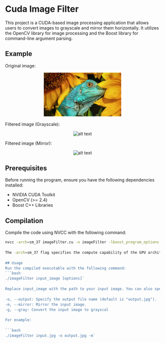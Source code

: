 # Cuda Image Filter

This project is a CUDA-based image processing application that allows users to convert images to grayscale and mirror them horizontally. It utilizes the OpenCV library for image processing and the Boost library for command-line argument parsing.

## Example

Original image:
<p align="center">
  <img  src="output/animal.jpg" alt="alt text" width="50%" height="50%" title="Box filtering using GPU">
</p>
Filtered image (Grayscale): 
<p align="center">
  <img  src="animal-gray.jpg" alt="alt text" width="50%" height="50%" title="Box filtering using GPU">
</p>
Filtered image (Mirror): 
<p align="center">
  <img  src="animal-mirror.jpg" alt="alt text" width="50%" height="50%" title="Box filtering using GPU">
</p>

## Prerequisites

Before running the program, ensure you have the following dependencies installed:

- NVIDIA CUDA Toolkit
- OpenCV (>= 2.4)
- Boost C++ Libraries

## Compilation

Compile the code using NVCC with the following command:

```bash
nvcc -arch=sm_37 imageFilter.cu -o imageFilter -lboost_program_options `pkg-config opencv --cflags --libs`

The -arch=sm_37 flag specifies the compute capability of the GPU architecture targeted for compilation. In this case, it targets devices with compute capability 3.7. Adjust this flag according to your GPU's compute capability if necessary. You can find the compute capability of your GPU in the NVIDIA documentation.

## Usage
Run the compiled executable with the following command:
```bash
./imageFilter input_image [options]`

Replace input_image with the path to your input image. You can also specify the following options:

-o, --output: Specify the output file name (default is "output.jpg").
-m, --mirror: Mirror the input image.
-g, --gray: Convert the input image to grayscal

For example:

```bash
./imageFilter input.jpg -o output.jpg -m`
